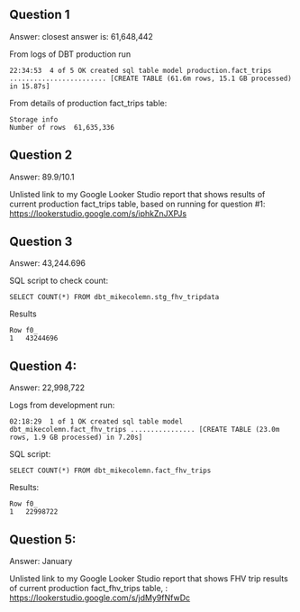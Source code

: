 ## Question 1

Answer: closest answer is: 61,648,442

From logs of DBT production run
```
22:34:53  4 of 5 OK created sql table model production.fact_trips ........................ [CREATE TABLE (61.6m rows, 15.1 GB processed) in 15.87s]
```

From details of production fact_trips table:
```
Storage info
Number of rows  61,635,336
```

## Question 2

Answer: 89.9/10.1

Unlisted link to my Google Looker Studio report that shows results of current production fact_trips table, based on running for question #1:
https://lookerstudio.google.com/s/iphkZnJXPJs


## Question 3

Answer: 43,244.696

SQL script to check count:
```
SELECT COUNT(*) FROM dbt_mikecolemn.stg_fhv_tripdata
```

Results
```
Row	f0_
1	43244696
```

## Question 4:

Answer: 22,998,722

Logs from development run:
```
02:18:29  1 of 1 OK created sql table model dbt_mikecolemn.fact_fhv_trips ................ [CREATE TABLE (23.0m rows, 1.9 GB processed) in 7.20s]
```

SQL script:
```
SELECT COUNT(*) FROM dbt_mikecolemn.fact_fhv_trips
```

Results:
```
Row	f0_
1	22998722
```


## Question 5:

Answer: January

Unlisted link to my Google Looker Studio report that shows FHV trip results of current production fact_fhv_trips table, :
https://lookerstudio.google.com/s/jdMy9fNfwDc
